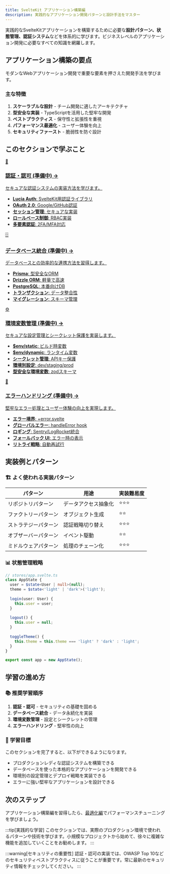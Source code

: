 ```yaml
---
title: SvelteKit アプリケーション構築編  
description: 実践的なアプリケーション開発パターンと設計手法をマスター
---
```


<script>
  import { base } from '$app/paths';
</script>

実践的なSvelteKitアプリケーションを構築するために必要な**設計パターン、状態管理、認証システム**などを体系的に学びます。ビジネスレベルのアプリケーション開発に必要なすべての知識を網羅します。

## アプリケーション構築の要点

モダンなWebアプリケーション開発で重要な要素を押さえた開発手法を学びます。

### 主な特徴

1. **スケーラブルな設計** - チーム開発に適したアーキテクチャ
2. **型安全な実装** - TypeScriptを活用した堅牢な開発
3. **ベストプラクティス** - 保守性と拡張性を重視
4. **パフォーマンス最適化** - ユーザー体験を向上
5. **セキュリティファースト** - 脆弱性を防ぐ設計

## このセクションで学ぶこと

<div class="grid grid-cols-1 md:grid-cols-2 gap-4 my-8 auto-rows-[1fr]">
  <a href="{base}/sveltekit/authentication/" class="flex no-underline group h-full">
    <div class="p-4 border border-gray-2 dark:border-gray-7 rounded-lg shadow-md hover:shadow-lg hover:border-purple-400 dark:hover:border-purple-400 transition-all cursor-pointer flex flex-col w-full">
      <div class="text-3xl mb-2">🔐</div>
      <h3 class="font-bold text-lg mb-2 text-purple-600 dark:text-purple-400 group-hover:text-purple-700 dark:group-hover:text-purple-300 transition-colors">
        認証・認可 <span class="text-xs">(準備中)</span>
        <span class="inline-block ml-1 text-xs opacity-60">→</span>
      </h3>
      <p class="text-sm mb-3 text-gray-7 dark:text-gray-3">セキュアな認証システムの実装方法を学びます。</p>
      <ul class="text-sm text-gray-6 dark:text-gray-4 space-y-1 flex-grow">
        <li><strong>Lucia Auth</strong>: SvelteKit用認証ライブラリ</li>
        <li><strong>OAuth 2.0</strong>: Google/GitHub認証</li>
        <li><strong>セッション管理</strong>: セキュアな実装</li>
        <li><strong>ロールベース制御</strong>: RBAC実装</li>
        <li><strong>多要素認証</strong>: 2FA/MFA対応</li>
      </ul>
    </div>
  </a>
  
  <a href="{base}/sveltekit/database/" class="flex no-underline group h-full">
    <div class="p-4 border border-gray-2 dark:border-gray-7 rounded-lg shadow-md hover:shadow-lg hover:border-purple-400 dark:hover:border-purple-400 transition-all cursor-pointer flex flex-col w-full">
      <div class="text-3xl mb-2">🗄️</div>
      <h3 class="font-bold text-lg mb-2 text-purple-600 dark:text-purple-400 group-hover:text-purple-700 dark:group-hover:text-purple-300 transition-colors">
        データベース統合 <span class="text-xs">(準備中)</span>
        <span class="inline-block ml-1 text-xs opacity-60">→</span>
      </h3>
      <p class="text-sm mb-3 text-gray-7 dark:text-gray-3">データベースとの効率的な連携方法を習得します。</p>
      <ul class="text-sm text-gray-6 dark:text-gray-4 space-y-1 flex-grow">
        <li><strong>Prisma</strong>: 型安全なORM</li>
        <li><strong>Drizzle ORM</strong>: 軽量で高速</li>
        <li><strong>PostgreSQL</strong>: 本番向けDB</li>
        <li><strong>トランザクション</strong>: データ整合性</li>
        <li><strong>マイグレーション</strong>: スキーマ管理</li>
      </ul>
    </div>
  </a>
  
  <a href="{base}/sveltekit/environment/" class="flex no-underline group h-full">
    <div class="p-4 border border-gray-2 dark:border-gray-7 rounded-lg shadow-md hover:shadow-lg hover:border-purple-400 dark:hover:border-purple-400 transition-all cursor-pointer flex flex-col w-full">
      <div class="text-3xl mb-2">⚙️</div>
      <h3 class="font-bold text-lg mb-2 text-purple-600 dark:text-purple-400 group-hover:text-purple-700 dark:group-hover:text-purple-300 transition-colors">
        環境変数管理 <span class="text-xs">(準備中)</span>
        <span class="inline-block ml-1 text-xs opacity-60">→</span>
      </h3>
      <p class="text-sm mb-3 text-gray-7 dark:text-gray-3">セキュアな設定管理とシークレット保護を実装します。</p>
      <ul class="text-sm text-gray-6 dark:text-gray-4 space-y-1 flex-grow">
        <li><strong>$env/static</strong>: ビルド時変数</li>
        <li><strong>$env/dynamic</strong>: ランタイム変数</li>
        <li><strong>シークレット管理</strong>: APIキー保護</li>
        <li><strong>環境別設定</strong>: dev/staging/prod</li>
        <li><strong>型安全な環境変数</strong>: zodスキーマ</li>
      </ul>
    </div>
  </a>
  
  <a href="{base}/sveltekit/error-handling/" class="flex no-underline group h-full">
    <div class="p-4 border border-gray-2 dark:border-gray-7 rounded-lg shadow-md hover:shadow-lg hover:border-purple-400 dark:hover:border-purple-400 transition-all cursor-pointer flex flex-col w-full">
      <div class="text-3xl mb-2">🚨</div>
      <h3 class="font-bold text-lg mb-2 text-purple-600 dark:text-purple-400 group-hover:text-purple-700 dark:group-hover:text-purple-300 transition-colors">
        エラーハンドリング <span class="text-xs">(準備中)</span>
        <span class="inline-block ml-1 text-xs opacity-60">→</span>
      </h3>
      <p class="text-sm mb-3 text-gray-7 dark:text-gray-3">堅牢なエラー処理とユーザー体験の向上を実現します。</p>
      <ul class="text-sm text-gray-6 dark:text-gray-4 space-y-1 flex-grow">
        <li><strong>エラー境界</strong>: +error.svelte</li>
        <li><strong>グローバルエラー</strong>: handleError hook</li>
        <li><strong>ロギング</strong>: Sentry/LogRocket統合</li>
        <li><strong>フォールバック UI</strong>: エラー時の表示</li>
        <li><strong>リトライ戦略</strong>: 自動再試行</li>
      </ul>
    </div>
  </a>
</div>

## 実装例とパターン

### 🏗️ よく使われる実装パターン

| パターン | 用途 | 実装難易度 |
|---------|------|-----------|
| リポジトリパターン | データアクセス抽象化 | ⭐⭐⭐ |
| ファクトリーパターン | オブジェクト生成 | ⭐⭐ |
| ストラテジーパターン | 認証戦略切り替え | ⭐⭐⭐ |
| オブザーバーパターン | イベント駆動 | ⭐⭐ |
| ミドルウェアパターン | 処理のチェーン化 | ⭐⭐⭐ |

### 📊 状態管理戦略

```typescript
// stores/app.svelte.ts
class AppState {
  user = $state<User | null>(null);
  theme = $state<'light' | 'dark'>('light');
  
  login(user: User) {
    this.user = user;
  }
  
  logout() {
    this.user = null;
  }
  
  toggleTheme() {
    this.theme = this.theme === 'light' ? 'dark' : 'light';
  }
}

export const app = new AppState();
```

## 学習の進め方

### 📚 推奨学習順序

1. **認証・認可** - セキュリティの基礎を固める
2. **データベース統合** - データ永続化を実装
3. **環境変数管理** - 設定とシークレットの管理
4. **エラーハンドリング** - 堅牢性の向上

### 🎯 学習目標

このセクションを完了すると、以下ができるようになります。

- プロダクションレディな認証システムを構築できる
- データベースを使った本格的なアプリケーションを開発できる
- 環境別の設定管理とデプロイ戦略を実装できる
- エラーに強い堅牢なアプリケーションを設計できる

## 次のステップ

アプリケーション構築編を習得したら、[最適化編](/sveltekit/optimization/)でパフォーマンスチューニングを学びましょう。

:::tip[実践的な学習]
このセクションでは、実際のプロダクション環境で使われるパターンや技術を学びます。小規模なプロジェクトから始めて、徐々に複雑な機能を追加していくことをお勧めします。
:::

:::warning[セキュリティの重要性]
認証・認可の実装では、OWASP Top 10などのセキュリティベストプラクティスに従うことが重要です。常に最新のセキュリティ情報をチェックしてください。
:::